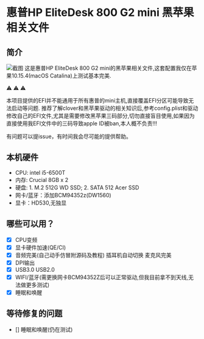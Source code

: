 # 惠普HP EliteDesk 800 G2 mini 黑苹果相关文件
## 简介 
![截图](screenshot/S4000VA.jpg)
这是惠普HP EliteDesk 800 G2 mini的黑苹果相关文件,这套配置我仅在苹果10.15.4(macOS Catalina)上测试基本完美.

:warning: :warning: :warning: 

本项目提供的EFI并不能通用于所有惠普的mini主机,直接覆盖EFI分区可能导致无法启动等问题.
推荐了解clover和黑苹果驱动的相关知识后,参考config.plist和驱动修改自己的EFI文件,尤其是需要修改黑苹果三码部分,切勿直接盲目使用,如果因为直接使用我EFI文件中的三码导致apple ID被ban,本人概不负责!!!

有问题可以提issue，有时间我会尽可能的提供帮助。 
## 本机硬件
- CPU: intel i5-6500T
- 内存: Crucial 8GB x 2
- 硬盘: 1. M.2 512G WD SSD; 2. SATA 512 Acer SSD
- 网卡/蓝牙：添加BCM94352z(DW1560)
- 显卡：HD530,无独显
## 哪些可以用？
- [x] CPU变频
- [x] 显卡硬件加速(QE/CI)
- [x] 音频完美(自己动手仿冒附源码及教程) 插耳机自动切换 麦克风完美
- [x] DPI输出
- [x] USB3.0 USB2.0
- [x] WIFI/蓝牙(需更换网卡BCM94352Z后可以正常驱动,但我目前拿不到天线,无法做更多测试)
- [x] 睡眠和唤醒
## 等待修复的问题
- [] 睡眠和唤醒(仍在测试)
####

